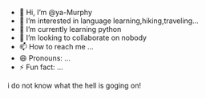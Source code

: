- 👋 Hi, I’m @ya-Murphy
- 👀 I’m interested in language learning,hiking,traveling...
- 🌱 I’m currently learning python
- 💞️ I’m looking to collaborate on nobody
- 📫 How to reach me ...
- 😄 Pronouns: ...
- ⚡ Fun fact: ...

<!---
ya-Murphy/ya-Murphy is a ✨ special ✨ repository because its `README.md` (this file) appears on your GitHub profile.
You can click the Preview link to take a look at your changes.
--->
i do not know what the hell is goging on!
